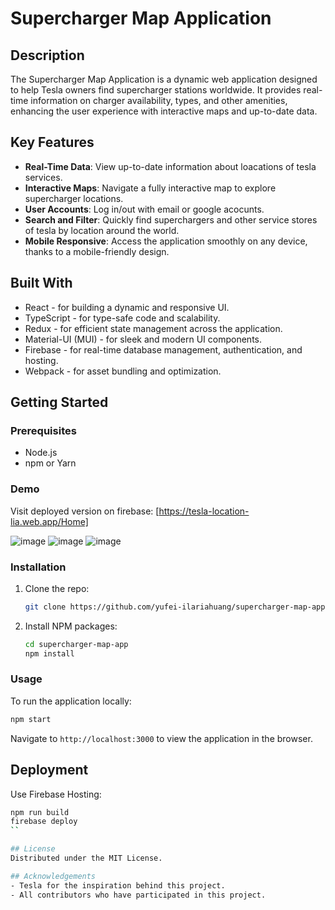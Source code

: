 
# Supercharger Map Application

## Description
The Supercharger Map Application is a dynamic web application designed to help Tesla owners find supercharger stations worldwide. It provides real-time information on charger availability, types, and other amenities, enhancing the user experience with interactive maps and up-to-date data.

## Key Features
- **Real-Time Data**: View up-to-date information about loacations of tesla services.
- **Interactive Maps**: Navigate a fully interactive map to explore supercharger locations.
- **User Accounts**: Log in/out with email or google acocunts.
- **Search and Filter**: Quickly find superchargers and other service stores of tesla by location around the world.
- **Mobile Responsive**: Access the application smoothly on any device, thanks to a mobile-friendly design.

## Built With
- React - for building a dynamic and responsive UI.
- TypeScript - for type-safe code and scalability.
- Redux - for efficient state management across the application.
- Material-UI (MUI) - for sleek and modern UI components.
- Firebase - for real-time database management, authentication, and hosting.
- Webpack - for asset bundling and optimization.

## Getting Started

### Prerequisites
- Node.js
- npm or Yarn

### Demo
Visit deployed version on firebase: [https://tesla-location-lia.web.app/Home]

![image](https://github.com/yufei-ilariahuang/supercharger-map-application/assets/129757476/f5c4e201-a85c-4050-a44f-d23fc9088271)
![image](https://github.com/yufei-ilariahuang/supercharger-map-application/assets/129757476/b8273d2c-f3fe-4bbc-988b-5b647b2ac5ca)
![image](https://github.com/yufei-ilariahuang/supercharger-map-application/assets/129757476/2782bc91-3f66-4db2-b5c2-d092056a7adc)


### Installation
1. Clone the repo:
   ```sh
   git clone https://github.com/yufei-ilariahuang/supercharger-map-application.git
   ```
2. Install NPM packages:
   ```sh
   cd supercharger-map-app
   npm install
   ```

### Usage
To run the application locally:
```sh
npm start
```
Navigate to `http://localhost:3000` to view the application in the browser.

## Deployment
Use Firebase Hosting:
```sh
npm run build
firebase deploy
``

## License
Distributed under the MIT License. 

## Acknowledgements
- Tesla for the inspiration behind this project.
- All contributors who have participated in this project.
```
